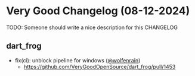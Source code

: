 # Very Good Changelog (08-12-2024)

TODO: Someone should write a nice description for this CHANGELOG

## dart_frog
- fix(ci): unblock pipeline for windows ([@wolfenrain](https://github.com/wolfenrain))
	- https://github.com/VeryGoodOpenSource/dart_frog/pull/1453
